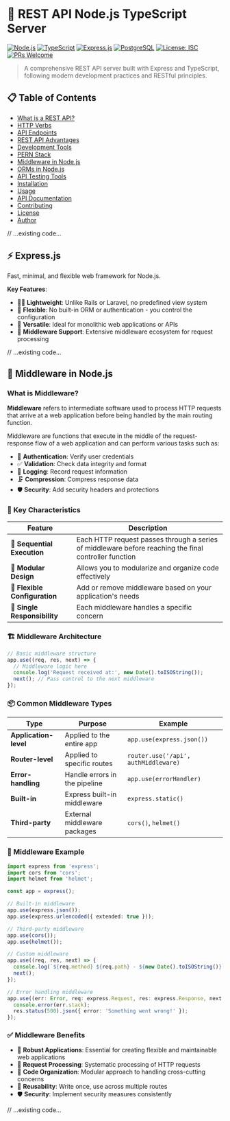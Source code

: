 # 🚀 REST API Node.js TypeScript Server

[![Node.js](https://img.shields.io/badge/Node.js-43853D?style=for-the-badge&logo=node.js&logoColor=white)](https://nodejs.org/)
[![TypeScript](https://img.shields.io/badge/TypeScript-007ACC?style=for-the-badge&logo=typescript&logoColor=white)](https://www.typescriptlang.org/)
[![Express.js](https://img.shields.io/badge/Express.js-000000?style=for-the-badge&logo=express&logoColor=white)](https://expressjs.com/)
[![PostgreSQL](https://img.shields.io/badge/PostgreSQL-316192?style=for-the-badge&logo=postgresql&logoColor=white)](https://www.postgresql.org/)
[![License: ISC](https://img.shields.io/badge/License-ISC-blue.svg)](https://opensource.org/licenses/ISC)
[![PRs Welcome](https://img.shields.io/badge/PRs-welcome-brightgreen.svg)](http://makeapullrequest.com)

> A comprehensive REST API server built with Express and TypeScript, following modern development practices and RESTful principles.

## 📋 Table of Contents

- [What is a REST API?](#what-is-a-rest-api)
- [HTTP Verbs](#http-verbs)
- [API Endpoints](#api-endpoints)
- [REST API Advantages](#rest-api-advantages)
- [Development Tools](#development-tools)
- [PERN Stack](#pern-stack)
- [Middleware in Node.js](#middleware-in-nodejs)
- [ORMs in Node.js](#orms-in-nodejs)
- [API Testing Tools](#api-testing-tools)
- [Installation](#installation)
- [Usage](#usage)
- [API Documentation](#api-documentation)
- [Contributing](#contributing)
- [License](#license)
- [Author](#author)

// ...existing code...

## ⚡ Express.js

Fast, minimal, and flexible web framework for Node.js.

**Key Features**:
- 🏃‍♂️ **Lightweight**: Unlike Rails or Laravel, no predefined view system
- 🔧 **Flexible**: No built-in ORM or authentication - you control the configuration
- 🎯 **Versatile**: Ideal for monolithic web applications or APIs
- 🔗 **Middleware Support**: Extensive middleware ecosystem for request processing

// ...existing code...

## 🔗 Middleware in Node.js

### What is Middleware?

**Middleware** refers to intermediate software used to process HTTP requests that arrive at a web application before being handled by the main routing function.

Middleware are functions that execute in the middle of the request-response flow of a web application and can perform various tasks such as:
- 🔐 **Authentication**: Verify user credentials
- ✅ **Validation**: Check data integrity and format
- 📝 **Logging**: Record request information
- 🗜️ **Compression**: Compress response data
- 🛡️ **Security**: Add security headers and protections

### 🌟 Key Characteristics

| Feature | Description |
|---------|-------------|
| 🔄 **Sequential Execution** | Each HTTP request passes through a series of middleware before reaching the final controller function |
| 🧩 **Modular Design** | Allows you to modularize and organize code effectively |
| 🔧 **Flexible Configuration** | Add or remove middleware based on your application's needs |
| 🎯 **Single Responsibility** | Each middleware handles a specific concern |

### 🏗️ Middleware Architecture

```typescript
// Basic middleware structure
app.use((req, res, next) => {
  // Middleware logic here
  console.log('Request received at:', new Date().toISOString());
  next(); // Pass control to the next middleware
});
```

### 📦 Common Middleware Types

| Type | Purpose | Example |
|------|---------|---------|
| **Application-level** | Applied to the entire app | `app.use(express.json())` |
| **Router-level** | Applied to specific routes | `router.use('/api', authMiddleware)` |
| **Error-handling** | Handle errors in the pipeline | `app.use(errorHandler)` |
| **Built-in** | Express built-in middleware | `express.static()` |
| **Third-party** | External middleware packages | `cors()`, `helmet()` |

### 🔧 Middleware Example

```typescript
import express from 'express';
import cors from 'cors';
import helmet from 'helmet';

const app = express();

// Built-in middleware
app.use(express.json());
app.use(express.urlencoded({ extended: true }));

// Third-party middleware
app.use(cors());
app.use(helmet());

// Custom middleware
app.use((req, res, next) => {
  console.log(`${req.method} ${req.path} - ${new Date().toISOString()}`);
  next();
});

// Error handling middleware
app.use((err: Error, req: express.Request, res: express.Response, next: express.NextFunction) => {
  console.error(err.stack);
  res.status(500).json({ error: 'Something went wrong!' });
});
```

### ✅ Middleware Benefits

- 🎯 **Robust Applications**: Essential for creating flexible and maintainable web applications
- 🔄 **Request Processing**: Systematic processing of HTTP requests
- 🧩 **Code Organization**: Modular approach to handling cross-cutting concerns
- 🔧 **Reusability**: Write once, use across multiple routes
- 🛡️ **Security**: Implement security measures consistently

// ...existing code...